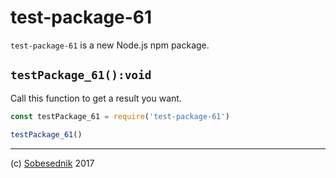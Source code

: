 # test-package-61

`test-package-61` is a new Node.js npm package.

## `testPackage_61():void`

Call this function to get a result you want.

```js
const testPackage_61 = require('test-package-61')

testPackage_61()
```

---

(c) [Sobesednik][1] 2017

[1]: https://sobes.io
